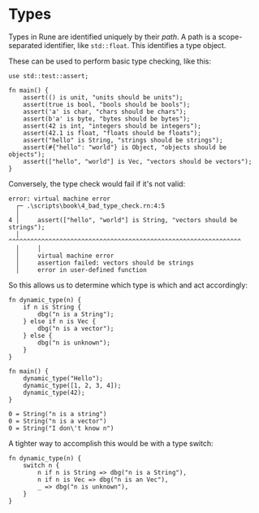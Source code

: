 # Types

Types in Rune are identified uniquely by their *path*.
A path is a scope-separated identifier, like `std::float`.
This identifies a type object.

These can be used to perform basic type checking, like this:

```rune
use std::test::assert;

fn main() {
    assert(() is unit, "units should be units");
    assert(true is bool, "bools should be bools");
    assert('a' is char, "chars should be chars");
    assert(b'a' is byte, "bytes should be bytes");
    assert(42 is int, "integers should be integers");
    assert(42.1 is float, "floats should be floats");
    assert("hello" is String, "strings should be strings");
    assert(#{"hello": "world"} is Object, "objects should be objects");
    assert(["hello", "world"] is Vec, "vectors should be vectors");
}
```

Conversely, the type check would fail if it's not valid:

```text
error: virtual machine error
  ┌─ .\scripts\book\4_bad_type_check.rn:4:5
  │
4 │     assert(["hello", "world"] is String, "vectors should be strings");
  │     ^^^^^^^^^^^^^^^^^^^^^^^^^^^^^^^^^^^^^^^^^^^^^^^^^^^^^^^^^^^^^^^^
  │     │
  │     virtual machine error
  │     assertion failed: vectors should be strings
  │     error in user-defined function
```

So this allows us to determine which type is which and act accordingly:

```rune
fn dynamic_type(n) {
    if n is String {
        dbg("n is a String");
    } else if n is Vec {
        dbg("n is a vector");
    } else {
        dbg("n is unknown");
    }
}

fn main() {
    dynamic_type("Hello");
    dynamic_type([1, 2, 3, 4]);
    dynamic_type(42);
}
```

```text
0 = String("n is a string")
0 = String("n is a vector")
0 = String("I don\'t know n")
```

A tighter way to accomplish this would be with a type switch:

```rune
fn dynamic_type(n) {
    switch n {
        n if n is String => dbg("n is a String"),
        n if n is Vec => dbg("n is an Vec"),
        _ => dbg("n is unknown"),
    }
}
```